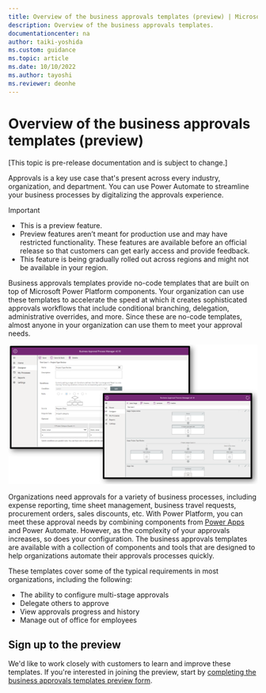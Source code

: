 ```yaml
---
title: Overview of the business approvals templates (preview) | Microsoft Docs
description: Overview of the business approvals templates.
documentationcenter: na
author: taiki-yoshida
ms.custom: guidance
ms.topic: article
ms.date: 10/10/2022
ms.author: tayoshi
ms.reviewer: deonhe
---
```


# Overview of the business approvals templates (preview)

[This topic is pre-release documentation and is subject to change.]

Approvals is a key use case that's present across every industry, organization, and department. You can use Power Automate to streamline your business processes by digitalizing the approvals experience.

> [!IMPORTANT]
>
> - This is a preview feature.
> - Preview features aren’t meant for production use and may have restricted functionality. These features are available before an official release so that customers can get early access and provide feedback.
> - This feature is being gradually rolled out across regions and might not be available in your region.

Business approvals templates provide no-code templates that are built on top of Microsoft Power Platform components. Your organization can use these templates to accelerate the speed at which it creates sophisticated approvals workflows that include conditional branching, delegation, administrative overrides, and more. Since these are no-code templates, almost anyone in your organization can use them to meet your approval needs.

![Business approvals templates screenshot](media/business-approvals-templates.png)

Organizations need approvals for a variety of business processes, including expense reporting, time sheet management, business travel requests, procurement orders, sales discounts, etc. With Power Platform, you can meet these approval needs by combining components from [Power Apps](https://make.powerapps.com) and Power Automate. However, as the complexity of your approvals increases, so does your configuration. The business approvals templates are available with a collection of components and tools that are designed to help organizations automate their approvals processes quickly.

These templates cover some of the typical requirements in most organizations, including the following:

- The ability to configure multi-stage approvals
- Delegate others to approve
- View approvals progress and history
- Manage out of office for employees

## Sign up to the preview

We'd like to work closely with customers to learn and improve these templates. If you're interested in joining the preview, start by [completing the business approvals templates preview form](https://aka.ms/business-approvals-templates-preview).
